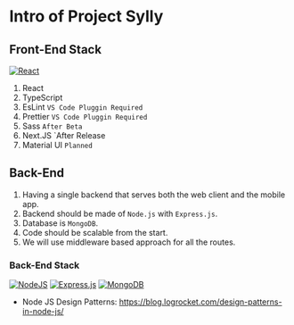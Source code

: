 # Intro of Project Sylly

## Front-End Stack

[![React](https://img.shields.io/badge/-ReactJs-61DAFB?logo=react)](https://reactjs.org/)

1. React
2. TypeScript
3. EsLint `VS Code Pluggin Required`
4. Prettier `VS Code Pluggin Required`
5. Sass `After Beta`
6. Next.JS `After Release
7. Material UI `Planned`

## Back-End

1. Having a single backend that serves both the web client and the mobile app.
2. Backend should be made of `Node.js` with `Express.js`.
3. Database is `MongoDB`.
4. Code should be scalable from the start.
5. We will use middleware based approach for all the routes.

### Back-End Stack

[![NodeJS](https://img.shields.io/badge/node.js-6DA55F?style=for-the-badge&logo=node.js&logoColor=white)](https://nodejs.org/en/)
[![Express.js](https://img.shields.io/badge/express.js-%23404d59.svg?style=for-the-badge&logo=express&logoColor=%2361DAFB)](http://expressjs.com/)
[![MongoDB](https://img.shields.io/badge/MongoDB-%234ea94b.svg?style=for-the-badge&logo=mongodb&logoColor=white)](https://www.mongodb.com/)

- Node JS Design Patterns: <https://blog.logrocket.com/design-patterns-in-node-js/>
